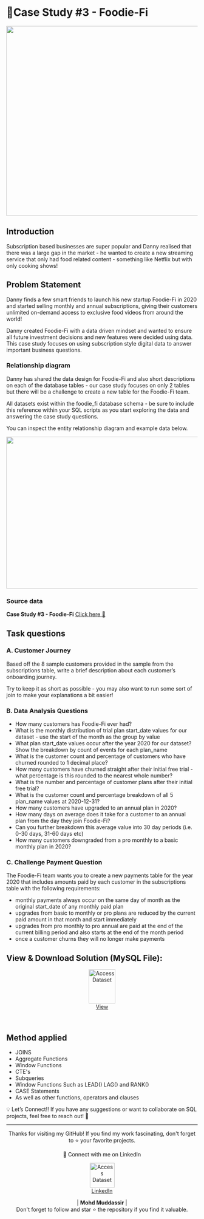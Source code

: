 # 🥑Case Study #3 - Foodie-Fi

<div align="center">
    <img src="https://8weeksqlchallenge.com/images/case-study-designs/3.png" width="600px" height="500px">
</div> 

## Introduction
Subscription based businesses are super popular and Danny realised that there was a large gap in the market - he wanted to create a new streaming service that only had food related content - something like Netflix but with only cooking shows!


## Problem Statement
Danny finds a few smart friends to launch his new startup Foodie-Fi in 2020 and started selling monthly and annual subscriptions, giving their customers unlimited on-demand access to exclusive food videos from around the world!

Danny created Foodie-Fi with a data driven mindset and wanted to ensure all future investment decisions and new features were decided using data. This case study focuses on using subscription style digital data to answer important business questions.
### Relationship diagram
Danny has shared the data design for Foodie-Fi and also short descriptions on each of the database tables - our case study focuses on only 2 tables but there will be a challenge to create a new table for the Foodie-Fi team.

All datasets exist within the foodie_fi database schema - be sure to include this reference within your SQL scripts as you start exploring the data and answering the case study questions.

You can inspect the entity relationship diagram and example data below.

<div align="center">
    <img src="https://user-images.githubusercontent.com/81607668/129744449-37b3229b-80b2-4cce-b8e0-707d7f48dcec.png" width="700px" height="400px">
</div> 

### Source data
**Case Study #3 - Foodie-Fi** [Click here 🔗](https://8weeksqlchallenge.com/case-study-3/)
## Task questions
### A. Customer Journey
Based off the 8 sample customers provided in the sample from the subscriptions table, write a brief description about each customer’s onboarding journey.

Try to keep it as short as possible - you may also want to run some sort of join to make your explanations a bit easier!

### B. Data Analysis Questions
- How many customers has Foodie-Fi ever had?
- What is the monthly distribution of trial plan start_date values for our dataset - use the start of the month as the group by value
- What plan start_date values occur after the year 2020 for our dataset? Show the breakdown by count of events for each plan_name
- What is the customer count and percentage of customers who have churned rounded to 1 decimal place?
- How many customers have churned straight after their initial free trial - what percentage is this rounded to the nearest whole number?
- What is the number and percentage of customer plans after their initial free trial?
- What is the customer count and percentage breakdown of all 5 plan_name values at 2020-12-31?
- How many customers have upgraded to an annual plan in 2020?
- How many days on average does it take for a customer to an annual plan from the day they join Foodie-Fi?
- Can you further breakdown this average value into 30 day periods (i.e. 0-30 days, 31-60 days etc)
- How many customers downgraded from a pro monthly to a basic monthly plan in 2020?

### C. Challenge Payment Question
The Foodie-Fi team wants you to create a new payments table for the year 2020 that includes amounts paid by each customer in the subscriptions table with the following requirements:

- monthly payments always occur on the same day of month as the original start_date of any monthly paid plan
- upgrades from basic to monthly or pro plans are reduced by the current paid amount in that month and start immediately
- upgrades from pro monthly to pro annual are paid at the end of the current billing period and also starts at the end of the month period
- once a customer churns they will no longer make payments

## View & Download Solution (MySQL File):

<p align="center">
    <a href="https://github.com/mohd-muddassir99/8-Weeks-SQL-Challenge/blob/478e37394f6f93f527c9164b94d137317016271d/Case%20Study%20%233%20-%20Foodie%20Fi/Case%20Study%20%233%20-%20Foodie%20Fi.sql">
        <img src="https://miro.medium.com/v2/resize:fit:900/0*hM4PQP9yoePYv-RB.png" width="70px" height="90px" alt="Access Dataset"><br>
        View
    </a>
</p> <br>

## Method applied 
- JOINS
- Aggregate Functions
- Window Functions
- CTE's
- Subqueries
- Window Functions Such as LEAD() LAG() and RANK()
- CASE Statements
- As well as other functions, operators and clauses

💡 Let’s Connect!!
If you have any suggestions or want to collaborate on SQL projects, feel free to reach out! 🚀

 --- 
 
<div align="center">
<p align="center">
    Thanks for visiting my GitHub! If you find my work fascinating, don't forget to ⭐️ your favorite projects. 
    
🔗 Connect with me on LinkedIn 
 
  <p align="center">
    <a href="https://www.linkedin.com/in/mohd-muddassir99/">
        <img src="https://upload.wikimedia.org/wikipedia/commons/thumb/c/ca/LinkedIn_logo_initials.png/640px-LinkedIn_logo_initials.png" width="65px" alt="Access Dataset"><br>
        LinkedIn
    </a>

   | **Mohd Muddassir** | </a> <br>
Don't forget to follow and star ⭐ the repository if you find it valuable.
</div>




